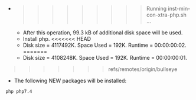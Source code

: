 * >>>>>>>>> Running inst-min-con-xtra-php.sh ...
  * After this operation, 99.3 kB of additional disk space will be used.
  * Install php.
<<<<<<< HEAD
  * Disk size = 4117492K. Space Used = 192K. Runtime = 00:00:00:02.
=======
  * Disk size = 4108248K. Space Used = 192K. Runtime = 00:00:00:01.
>>>>>>> refs/remotes/origin/bullseye
  * The following NEW packages will be installed:
  ```bash
php php7.4
  ```
